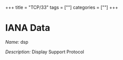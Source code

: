 +++
title = "TCP/33"
tags = [""]
categories = [""]
+++

# IANA Data

_Name:_ dsp

_Description:_ Display Support Protocol

